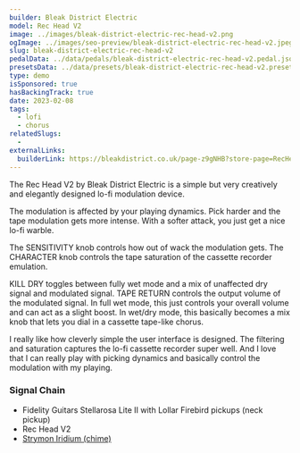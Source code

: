 ```yaml
---
builder: Bleak District Electric
model: Rec Head V2
image: ../images/bleak-district-electric-rec-head-v2.png
ogImage: ../images/seo-preview/bleak-district-electric-rec-head-v2.jpeg
slug: bleak-district-electric-rec-head-v2
pedalData: ../data/pedals/bleak-district-electric-rec-head-v2.pedal.json
presetsData: ../data/presets/bleak-district-electric-rec-head-v2.presets.json
type: demo
isSponsored: true
hasBackingTrack: true
date: 2023-02-08
tags:
  - lofi
  - chorus
relatedSlugs:
  -
externalLinks:
  builderLink: https://bleakdistrict.co.uk/page-z9gNHB?store-page=RecHead-V2-p479153262
---
```


The Rec Head V2 by Bleak District Electric is a simple but very creatively and elegantly designed lo-fi modulation device.

The modulation is affected by your playing dynamics. Pick harder and the tape modulation gets more intense. With a softer attack, you just get a nice lo-fi warble.

The SENSITIVITY knob controls how out of wack the modulation gets. The CHARACTER knob controls the tape saturation of the cassette recorder emulation.

KILL DRY toggles between fully wet mode and a mix of unaffected dry signal and modulated signal. TAPE RETURN controls the output volume of the modulated signal. In full wet mode, this just controls your overall volume and can act as a slight boost. In wet/dry mode, this basically becomes a mix knob that lets you dial in a cassette tape-like chorus.

I really like how cleverly simple the user interface is designed. The filtering and saturation captures the lo-fi cassette recorder super well. And I love that I can really play with picking dynamics and basically control the modulation with my playing.

### Signal Chain

- Fidelity Guitars Stellarosa Lite II with Lollar Firebird pickups (neck pickup)
- Rec Head V2
- [Strymon Iridium (chime)](/demos/strymon-iridium)
